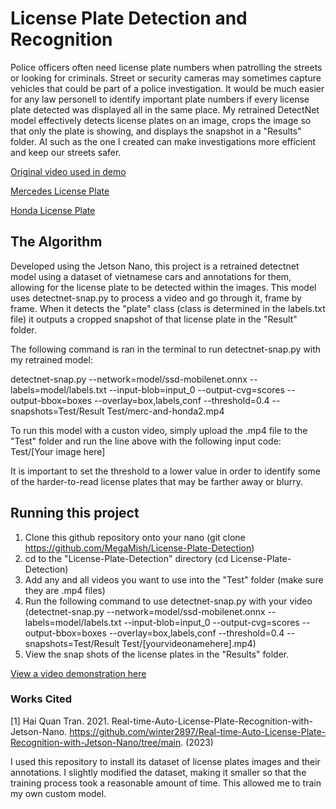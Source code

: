 # License Plate Detection and Recognition

Police officers often need license plate numbers when patrolling the streets or looking for criminals. Street or security cameras may sometimes capture vehicles that could be part of a police investigation. It would be much easier for any law personell to identify important plate numbers if every license plate detected was displayed all in the same place. My retrained DetectNet model effectively detects license plates on an image, crops the image so that only the plate is showing, and displays the snapshot in a "Results" folder. AI such as the one I created can make investigations more efficient and keep our streets safer.

[Original video used in demo](https://imgur.com/XfBhMrt)

[Mercedes License Plate](https://imgur.com/291eQOs)

[Honda License Plate](https://imgur.com/mLaTNps)


## The Algorithm

Developed using the Jetson Nano, this project is a retrained detectnet model using a dataset of vietnamese cars and annotations for them, allowing for the license plate to be detected within the images. This model uses detectnet-snap.py to process a video and go through it, frame by frame. When it detects the "plate" class (class is determined in the labels.txt file) it outputs a cropped snapshot of that license plate in the "Result" folder. 

The following command is ran in the terminal to run detectnet-snap.py with my retrained model:

detectnet-snap.py --network=model/ssd-mobilenet.onnx --labels=model/labels.txt  --input-blob=input_0 --output-cvg=scores --output-bbox=boxes --overlay=box,labels,conf --threshold=0.4 --snapshots=Test/Result Test/merc-and-honda2.mp4

To run this model with a custon video, simply upload the .mp4 file to the "Test" folder and run the line above with the following input code: Test/[Your image here]

It is important to set the threshold to a lower value in order to identify some of the harder-to-read license plates that may be farther away or blurry. 

## Running this project

1. Clone this github repository onto your nano (git clone https://github.com/MegaMish/License-Plate-Detection)
2. cd to the "License-Plate-Detection" directory (cd License-Plate-Detection)
3. Add any and all videos you want to use into the "Test" folder (make sure they are .mp4 files)
4. Run the following command to use detectnet-snap.py with your video (detectnet-snap.py --network=model/ssd-mobilenet.onnx --labels=model/labels.txt  --input-blob=input_0 --output-cvg=scores --output-bbox=boxes --overlay=box,labels,conf --threshold=0.4 --snapshots=Test/Result Test/[yourvideonamehere].mp4)
5. View the snap shots of the license plates in the "Results" folder.

[View a video demonstration here](https://youtu.be/UbkkXukGWiA)


### Works Cited

[1] Hai Quan Tran. 2021. Real-time-Auto-License-Plate-Recognition-with-Jetson-Nano. https://github.com/winter2897/Real-time-Auto-License-Plate-Recognition-with-Jetson-Nano/tree/main. (2023)

I used this repository to install its dataset of license plates images and their annotations. I slightly modified the dataset, making it smaller so that the training process took a reasonable amount of time. This allowed me to train my own custom model.
